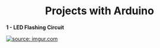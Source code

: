 <div align="center">

# Projects with Arduino

</div>

**1 - LED Flashing Circuit**

<a href="https://imgur.com/AiYVdaJ"><img src="https://i.imgur.com/AiYVdaJ.png" title="source: imgur.com" /></a>
